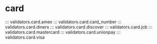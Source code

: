 # card

::: validators.card.amex
::: validators.card.card_number
::: validators.card.diners
::: validators.card.discover
::: validators.card.jcb
::: validators.card.mastercard
::: validators.card.unionpay
::: validators.card.visa

